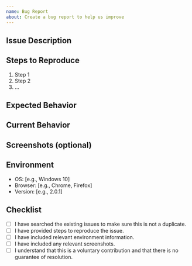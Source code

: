 ```yaml
---
name: Bug Report
about: Create a bug report to help us improve
---
```


<!--- Please provide a general summary of the issue in the Title above -->

## Issue Description

<!--- Please provide a clear and concise description of the problem. -->

## Steps to Reproduce

<!--- Please provide step-by-step instructions to reproduce the issue. -->
<!--- Include code snippets, error messages, and any other relevant information. -->

1. Step 1
2. Step 2
3. ...

## Expected Behavior

<!--- Describe what you expected to happen. -->

## Current Behavior

<!--- Describe what is currently happening. -->

## Screenshots (optional)

<!--- If applicable, add screenshots to help explain the issue. -->

## Environment

<!--- Please provide information about your environment, such as operating system, browser, version, etc. -->

- OS: [e.g., Windows 10]
- Browser: [e.g., Chrome, Firefox]
- Version: [e.g., 2.0.1]

## Checklist

<!--- Please check the boxes that apply to this issue report. -->
<!--- You can add or remove items as needed. -->

- [ ] I have searched the existing issues to make sure this is not a duplicate.
- [ ] I have provided steps to reproduce the issue.
- [ ] I have included relevant environment information.
- [ ] I have included any relevant screenshots.
- [ ] I understand that this is a voluntary contribution and that there is no guarantee of resolution.

